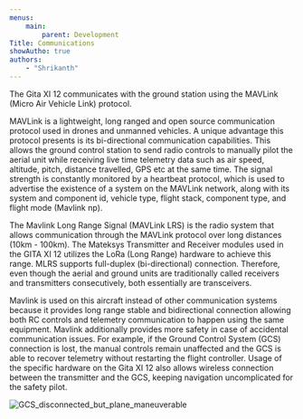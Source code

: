 ```yaml
---
menus:
    main:
        parent: Development
Title: Communications
showAutho: true
authors:
    - "Shrikanth"
---
```


The Gita XI 12 communicates with the ground station using the MAVLink (Micro Air Vehicle Link) protocol.

MAVLink is a lightweight, long ranged and open source communication protocol used in drones and unmanned vehicles. A unique advantage this protocol presents is its bi-directional communication capabilities. This allows the ground control station to send radio controls to manually pilot the aerial unit while receiving live time telemetry data such as air speed, altitude, pitch, distance travelled, GPS etc at the same time. The signal strength is constantly monitored by a heartbeat protocol, which is used to advertise the existence of a system on the MAVLink network, along with its system and component id, vehicle type, flight stack, component type, and flight mode (Mavlink np).

The Mavlink Long Range Signal (MAVLink LRS) is the radio system that allows communication through the MAVLink protocol over long distances (10km - 100km). The Mateksys Transmitter and Receiver modules used in the GITA XI 12 utilizes the LoRa (Long Range) hardware to achieve this range. MLRS supports full-duplex (bi-directional) connection. Therefore, even though the aerial and ground units are traditionally called receivers and transmitters consecutively, both essentially are transceivers.

Mavlink is used on this aircraft instead of other communication systems because it provides long range stable and bidirectional connection allowing both RC controls and telemetry communication to happen using the same equipment. Mavlink additionally provides more safety in case of accidental communication issues. For example, if the Ground Control System (GCS) connection is lost, the manual controls remain unaffected and the GCS is able to recover telemetry without restarting the flight controller. Usage of the specific hardware on the Gita XI 12 also allows wireless connection between the transmitter and the GCS, keeping navigation uncomplicated for the safety pilot.

![GCS_disconnected_but_plane_maneuverable](/development/GCS_disconnected_but_plane_maneuverable.png)
